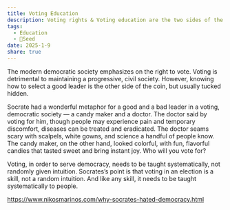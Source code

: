 ```yaml
---
title: Voting Education
description: Voting rights & Voting education are the two sides of the Democracy coin
tags:
  - Education
  - 🌱Seed
date: 2025-1-9
share: true
---
```


The modern democratic society emphasizes on the right to vote. Voting is detrimental to maintaining a progressive, civil society. However, knowing how to select a good leader is the other side of the coin, but usually tucked hidden.

Socrate had a wonderful metaphor for a good and a bad leader in a voting, democratic society — a candy maker and a doctor. The doctor said by voting for him, though people may experience pain and temporary discomfort, diseases can be treated and eradicated. The doctor seams scary with scalpels, white gowns, and science a handful of people know. The candy maker, on the other hand, looked colorful, with fun, flavorful candies that tasted sweet and bring instant joy. Who will you vote for?

Voting, in order to serve democracy, needs to be taught systematically, not randomly given intuition. 
Socrates’s point is that voting in an election is a skill, not a random intuition. And like any skill, it needs to be taught systematically to people.

https://www.nikosmarinos.com/why-socrates-hated-democracy.html
